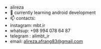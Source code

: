 - alireza
- 🌱 currently learning android development
- 📫 contacts:
- instagram: mbt.ir
- whatsup: +98 994 078 64 87
- telegram : alimbt_ir
- email: alireza.afrang83@gmail.com 

<!---
Alimbt/Alimbt is a ✨ special ✨ repository because its `README.md` (this file) appears on your GitHub profile.
You can click the Preview link to take a look at your changes.
--->

